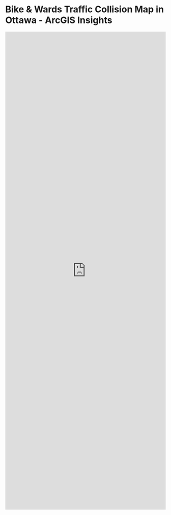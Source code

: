 
# Bike & Wards Traffic Collision Map in Ottawa - ArcGIS Insights
<iframe src="https://insights.arcgis.com/#/086945810a1145748eac7238d857ed76" width="100%" height="1500" frameborder="0"></iframe>
